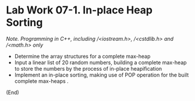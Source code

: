# Lab Work 07-1. In-place Heap Sorting

*Note. Programming in C++, including <iostream>/<iostream.h>, <cstdlib>/<cstdlib.h> and <cmath>/<math.h> only* 

* Determine the array structures for a complete max-heap
* Input a linear list of 20 random numbers, building a complete max-heap to store the numbers by the process of in-place heapification
* Implement an in-place sorting, making use of POP operation for the built complete max-heaps .

(End)